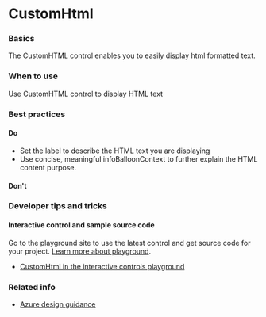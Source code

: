 ﻿# CustomHtml

 
<a name="basics"></a>
### Basics
The CustomHTML control enables you to easily display html formatted text.


<!-- TODO get an IMAGE to embed here -->

<!-- TODO get an SAMPLE CODE to embed here -->

 
<a name="when-to-use"></a>
### When to use
Use CustomHTML control to display HTML text


 
<a name="best-practices"></a>
### Best practices


<a name="best-practices-do"></a>
#### Do

* Set the label to describe the HTML text you are displaying
* Use concise, meaningful infoBalloonContext to further explain the HTML content purpose.


<a name="best-practices-don-t"></a>
#### Don&#39;t





 
<a name="developer-tips-and-tricks"></a>
### Developer tips and tricks



<a name="developer-tips-and-tricks-interactive-control-and-sample-source-code"></a>
#### Interactive control and sample source code
Go to the playground site to use the latest control and get source code for your project.  [Learn more about playground](./top-extensions-controls-playground.md).

*  <a href="https://ms.portal.azure.com/?Microsoft_Azure_Playground=true#blade/Microsoft_Azure_Playground/ControlsIndexBlade/CustomHtml_create_Playground" target="_blank">CustomHtml in the interactive controls playground</a>




 
<a name="related-info"></a>
### Related info

<!-- TODO link to Figma -->

* [Azure design guidance](http://aka.ms/portalfx/design)


